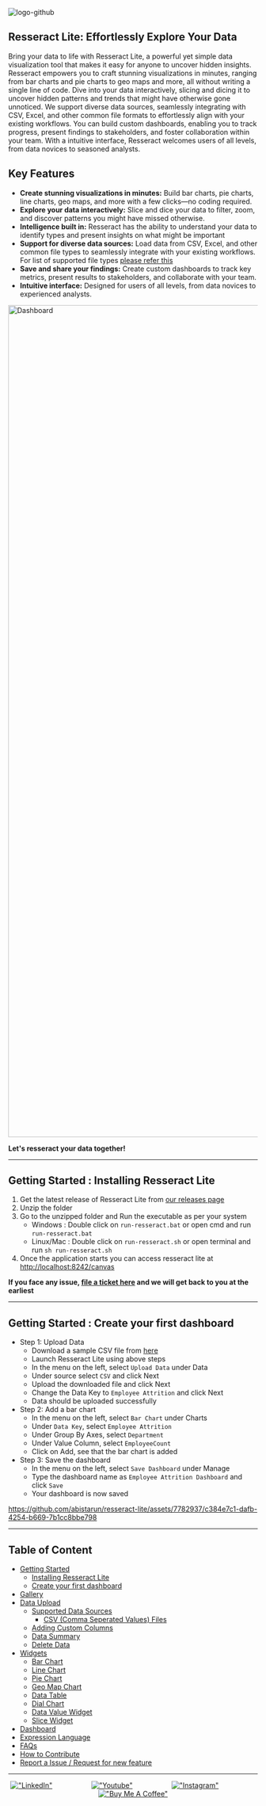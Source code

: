 
![logo-github](https://github.com/abistarun/resseract-lite/assets/7782937/4f29391e-0a77-4ac4-8290-29ed1e4953b8)

## Resseract Lite: Effortlessly Explore Your Data

Bring your data to life with Resseract Lite, a powerful yet simple data visualization tool that makes it easy for anyone to uncover hidden insights. Resseract empowers you to craft stunning visualizations in minutes, ranging from bar charts and pie charts to geo maps and more, all without writing a single line of code. 
Dive into your data interactively, slicing and dicing it to uncover hidden patterns and trends that might have otherwise gone unnoticed. We support diverse data sources, seamlessly integrating with CSV, Excel, and other common file formats to effortlessly align with your existing workflows. You can build custom dashboards, enabling you to track progress, present findings to stakeholders, and foster collaboration within your team. With a intuitive interface, Resseract welcomes users of all levels, from data novices to seasoned analysts.

## Key Features

* **Create stunning visualizations in minutes:** Build bar charts, pie charts, line charts, geo maps, and more with a few clicks—no coding required.
* **Explore your data interactively:** Slice and dice your data to filter, zoom, and discover patterns you might have missed otherwise.
* **Intelligence built in:** Resseract has the ability to understand your data to identify types and present insights on what might be important
* **Support for diverse data sources:** Load data from CSV, Excel, and other common file types to seamlessly integrate with your existing workflows. For list of supported file types [please refer this](https://github.com/abistarun/resseract-lite/wiki/Data-Upload#supported-data-sources)
* **Save and share your findings:** Create custom dashboards to track key metrics, present results to stakeholders, and collaborate with your team.
* **Intuitive interface:** Designed for users of all levels, from data novices to experienced analysts.

<img width="1680" alt="Dashboard" src="https://github.com/abistarun/resseract-lite/assets/7782937/426e0fec-689b-4771-bdce-4c16698e0c99">

**Let's resseract your data together!**

***

## Getting Started : Installing Resseract Lite
1. Get the latest release of Resseract Lite from [our releases page](https://github.com/abistarun/resseract-lite/releases)
2. Unzip the folder
3. Go to the unzipped folder and Run the executable as per your system
   * Windows : Double click on `run-resseract.bat` or open cmd and run `run-resseract.bat`
   * Linux/Mac : Double click on `run-resseract.sh` or open terminal and run `sh run-resseract.sh`
4. Once the application starts you can access resseract lite at [http://localhost:8242/canvas](http://localhost:8242/canvas)

**If you face any issue, [file a ticket here](https://github.com/abistarun/resseract-lite/issues/new) and we will get back to you at the earliest**

***

## Getting Started : Create your first dashboard

* Step 1: Upload Data
  * Download a sample CSV file from [here](https://raw.githubusercontent.com/IBM/employee-attrition-aif360/master/data/emp_attrition.csv)
  * Launch Resseract Lite using above steps
  * In the menu on the left, select `Upload Data` under Data
  * Under source select `CSV` and click Next
  * Upload the downloaded file and click Next
  * Change the Data Key to `Employee Attrition` and click Next
  * Data should be uploaded successfully 
* Step 2: Add a bar chart
  * In the menu on the left, select `Bar Chart` under Charts
  * Under `Data Key`, select `Employee Attrition`
  * Under Group By Axes, select `Department`
  * Under Value Column, select `EmployeeCount`
  * Click on Add, see that the bar chart is added
* Step 3: Save the dashboard
  * In the menu on the left, select `Save Dashboard` under Manage
  * Type the dashboard name as `Employee Attrition Dashboard` and click `Save`
  * Your dashboard is now saved

https://github.com/abistarun/resseract-lite/assets/7782937/c384e7c1-dafb-4254-b669-7b1cc8bbe798

***

## Table of Content

* [Getting Started](https://github.com/abistarun/resseract-lite/wiki/Getting-Started)
  * [Installing Resseract Lite](https://github.com/abistarun/resseract-lite/wiki/Getting-Started#installing-resseract-lite)
  * [Create your first dashboard](https://github.com/abistarun/resseract-lite/wiki/Getting-Started#create-your-first-dashboard)
* [Gallery](https://github.com/abistarun/resseract-lite/wiki/Gallery)
* [Data Upload](https://github.com/abistarun/resseract-lite/wiki/Data-Upload)
  * [Supported Data Sources](https://github.com/abistarun/resseract-lite/wiki/Data-Upload#supported-data-sources)
    * [CSV (Comma Seperated Values) Files](https://github.com/abistarun/resseract-lite/wiki/Data-Upload#csv-comma-seperated-values-files)
  * [Adding Custom Columns](https://github.com/abistarun/resseract-lite/wiki/Data-Upload#adding-custom-columns)
  * [Data Summary](https://github.com/abistarun/resseract-lite/wiki/Data-Upload#data-summary)
  * [Delete Data](https://github.com/abistarun/resseract-lite/wiki/Data-Upload#delete-data)
* [Widgets](https://github.com/abistarun/resseract-lite/wiki/Widgets)
  * [Bar Chart](https://github.com/abistarun/resseract-lite/wiki/Bar-Chart)
  * [Line Chart](https://github.com/abistarun/resseract-lite/wiki/Line-Chart)
  * [Pie Chart](https://github.com/abistarun/resseract-lite/wiki/Pie-Chart)
  * [Geo Map Chart](https://github.com/abistarun/resseract-lite/wiki/Geo-Map-Chart)
  * [Data Table](https://github.com/abistarun/resseract-lite/wiki/Data-Table)
  * [Dial Chart](https://github.com/abistarun/resseract-lite/wiki/Dial-Chart)
  * [Data Value Widget](https://github.com/abistarun/resseract-lite/wiki/Data-Value-Widget)
  * [Slice Widget](https://github.com/abistarun/resseract-lite/wiki/Slice-Widget)
* [Dashboard](https://github.com/abistarun/resseract-lite/wiki/Dashboard)
* [Expression Language](https://github.com/abistarun/resseract-lite/wiki/Expression-Language)
* [FAQs](https://github.com/abistarun/resseract-lite/wiki/FAQs)
* [How to Contribute](https://github.com/abistarun/resseract-lite/wiki/How-to-Contribute)
* [Report a Issue / Request for new feature](https://github.com/abistarun/resseract-lite/issues/new)

***

<div align="center">

[!["LinkedIn"](https://img.shields.io/badge/LinkedIn-0077B5.svg?style=for-the-badge&logo=YouTube&logoColor=white)](https://www.linkedin.com/company/resseract/)&nbsp;&nbsp;&nbsp;&nbsp;&nbsp;&nbsp;&nbsp;&nbsp;&nbsp;&nbsp;&nbsp;&nbsp;&nbsp;&nbsp;&nbsp;&nbsp;&nbsp;&nbsp;&nbsp;
[!["Youtube"](https://img.shields.io/badge/YouTube-FF0000.svg?style=for-the-badge&logo=YouTube&logoColor=white)](https://www.youtube.com/channel/UCcW0rKD6jrDUbxi43fvDTdQ)&nbsp;&nbsp;&nbsp;&nbsp;&nbsp;&nbsp;&nbsp;&nbsp;&nbsp;&nbsp;&nbsp;&nbsp;&nbsp;&nbsp;&nbsp;&nbsp;&nbsp;&nbsp;&nbsp;
[!["Instagram"](https://img.shields.io/badge/Instagram-E4405F?style=for-the-badge&logo=instagram&logoColor=white)](https://www.instagram.com/resseract)&nbsp;&nbsp;&nbsp;&nbsp;&nbsp;&nbsp;&nbsp;&nbsp;&nbsp;&nbsp;&nbsp;&nbsp;&nbsp;&nbsp;&nbsp;&nbsp;&nbsp;&nbsp;&nbsp;
[!["Buy Me A Coffee"](https://img.shields.io/badge/Buy%20Me%20A%20Coffee-FFDD00.svg?style=for-the-badge&logo=Buy-Me-A-Coffee&logoColor=black)](https://www.buymeacoffee.com/abistarun)
</rtl>